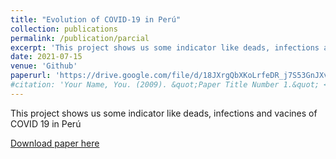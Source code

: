 ```yaml
---
title: "Evolution of COVID-19 in Perú"
collection: publications
permalink: /publication/parcial
excerpt: 'This project shows us some indicator like deads, infections and vacines of COVID 19 in Perú'
date: 2021-07-15
venue: 'Github'
paperurl: 'https://drive.google.com/file/d/18JXrgQbXKoLrfeDR_j7S53GnJXvc3veg/view?usp=sharing'
#citation: 'Your Name, You. (2009). &quot;Paper Title Number 1.&quot; <i>Journal 1</i>. 1(1).'
---
```

This project shows us some indicator like deads, infections and vacines of COVID 19 in Perú

[Download paper here](https://github.com/edfrance/ECO224/blob/main/Labs/20155658_PARCIAL%20(3).ipynb)
